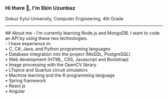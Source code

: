 ### Hi there 👋, I'm Ekin Uzunbaz
Dokuz Eylul University, Computer Engineering, 4th Grade
<hr />
## About me
- I’m currently learning Node.js and MongoDB. I want to code an API by using these two technologies. <br />
- I have experience in: <br />
• C, C#, Java, and Python programming languages <br />
• Database integration into the project (MsSQL, PostgreSQL) <br />
• Web development (HTML, CSS, Javascript and Bootstrap) <br />
• Image processing with the OpenCV library <br />
• LTspice and Quartus circuit simulators <br />
• Machine learning and the R programming language <br />
• Spring framework <br />
• React.js <br />
• Angular <br />


<!--
**ekinuzunbaz/ekinuzunbaz** is a ✨ _special_ ✨ repository because its `README.md` (this file) appears on your GitHub profile.

Here are some ideas to get you started:

- 🔭 I’m currently working on ...
- 🌱 I’m currently learning ...
- 👯 I’m looking to collaborate on ...
- 🤔 I’m looking for help with ...
- 💬 Ask me about ...
- 📫 How to reach me: ...
- 😄 Pronouns: ...
- ⚡ Fun fact: ...
-->
